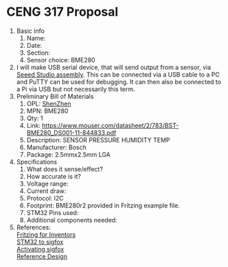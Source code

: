 # CENG 317 Proposal
1. Basic info
     1. Name: 
     2. Date: 
     3. Section:
     4. Sensor choice: BME280
2. I will make USB serial device, that will send output from a sensor, via [Seeed Studio assembly](https://www.seeedstudio.com/fusion_pcb.html). This can be connected via a USB cable to a PC and PuTTY can be used for debugging. It can then also be connected to a Pi via USB but not necessarily this term. 
3. Preliminary Bill of Materials
    1. OPL: [ShenZhen](https://www.seeedstudio.com/opl.html)
    2. MPN: BME280
	3. Qty: 1
	4. Link: https://www.mouser.com/datasheet/2/783/BST-BME280_DS001-11-844833.pdf
    5. Description:	SENSOR PRESSURE HUMIDITY TEMP
	6. Manufacturer: Bosch
	7. Package: 2.5mmx2.5mm LGA
4. Specifications
    1. What does it sense/effect?
	2. How accurate is it?
    3. Voltage range:
	4. Current draw:
	5. Protocol: I2C
	6. Footprint: BME280r2 provided in Fritzing example file.
	7. STM32 Pins used: 
	8. Additional components needed:
5. References:    
[Fritzing for Inventors](https://learning-oreilly-com.ezproxy.humber.ca/library/view/fritzing-for-inventors/9780071844642/ch01.html#ch01)    
[STM32 to sigfox](https://medium.com/coinmonks/connect-stm32-blue-pill-to-sigfox-28c6f91bddc1)    
[Activating sigfox](https://backend.sigfox.com/activate)    
[Reference Design](https://community.bosch-sensortec.com/t5/Knowledge-base/BME280-series-humidity-sensor-design-guide/ta-p/7385)